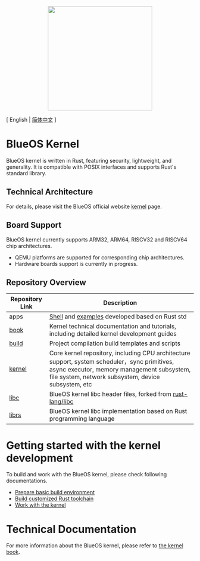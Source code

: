 <div align="center">
  <img src="./images/logo.png" width="280" />
</div>

\[ English | [简体中文](README_zh.md) \]

# BlueOS Kernel
BlueOS kernel is written in Rust, featuring security, lightweight, and generality. It is compatible with POSIX interfaces and supports Rust's standard library.

## Technical Architecture
For details, please visit the BlueOS official website [kernel](https://blueos.vivo.com/kernel) page.

## Board Support
BlueOS kernel currently supports ARM32, ARM64, RISCV32 and RISCV64 chip architectures.
- QEMU platforms are supported for corresponding chip architectures.
- Hardware boards support is currently in progress.

## Repository Overview

| Repository Link | Description |
|----------------|-------------|
| apps | [Shell](https://github.com/vivoblueos/apps_shell) and [examples](https://github.com/vivoblueos/apps_example) developed based on Rust std |
| [book](https://github.com/vivoblueos/book) | Kernel technical documentation and tutorials, including detailed kernel development guides |
| [build](https://github.com/vivoblueos/build) | Project compilation build templates and scripts |
| [kernel](https://github.com/vivoblueos/kernel) | Core kernel repository, including CPU architecture support, system scheduler，sync primitives, async executor, memory management subsystem,  file system, network subsystem, device subsystem, etc |
| [libc](https://github.com/vivoblueos/libc) | BlueOS kernel libc header files, forked from [rust-lang/libc](https://github.com/rust-lang/libc) |
| [librs](https://github.com/vivoblueos/librs) | BlueOS kernel libc implementation based on Rust programming language |

# Getting started with the kernel development
To build and work with the BlueOS kernel, please check following documentations.
- [Prepare basic build environment](https://github.com/vivoblueos/book/blob/main/src/getting-started.md)
- [Build customized Rust toolchain](https://github.com/vivoblueos/book/blob/main/src/build-rust-toolchain.md)
- [Work with the kernel](https://github.com/vivoblueos/book/blob/main/src/build-kernel.md)

# Technical Documentation
For more information about the BlueOS kernel, please refer to [the kernel book](https://vivoblueos.github.io/book/).
